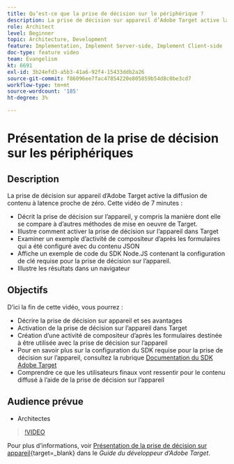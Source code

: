 ```yaml
---
title: Qu’est-ce que la prise de décision sur le périphérique ?
description: La prise de décision sur appareil d’Adobe Target active la diffusion de contenu à latence proche de zéro. Regardez cette vidéo pour en savoir plus sur la prise de décision sur l’appareil et sur la manière de l’activer.
role: Architect
level: Beginner
topic: Architecture, Development
feature: Implementation, Implement Server-side, Implement Client-side
doc-type: feature video
team: Evangelism
kt: 6691
exl-id: 3b24efd3-a5b3-41a6-92f4-15433ddb2a26
source-git-commit: f86096ee7fac47854220e805859b54d8c0be3cd7
workflow-type: tm+mt
source-wordcount: '185'
ht-degree: 3%

---
```


# Présentation de la prise de décision sur les périphériques

## Description

La prise de décision sur appareil d’Adobe Target active la diffusion de contenu à latence proche de zéro. Cette vidéo de 7 minutes :

* Décrit la prise de décision sur l’appareil, y compris la manière dont elle se compare à d’autres méthodes de mise en oeuvre de Target.
* Illustre comment activer la prise de décision sur l’appareil dans Target
* Examiner un exemple d’activité de compositeur d’après les formulaires qui a été configuré avec du contenu JSON
* Affiche un exemple de code du SDK Node.JS contenant la configuration de clé requise pour la prise de décision sur l’appareil.
* Illustre les résultats dans un navigateur

## Objectifs

D’ici la fin de cette vidéo, vous pourrez :

* Décrire la prise de décision sur appareil et ses avantages
* Activation de la prise de décision sur l’appareil dans Target
* Création d’une activité de compositeur d’après les formulaires destinée à être utilisée avec la prise de décision sur l’appareil
* Pour en savoir plus sur la configuration du SDK requise pour la prise de décision sur l’appareil, consultez la rubrique [Documentation du SDK Adobe Target](https://adobetarget-sdks.gitbook.io/docs/on-device-decisioning/introduction-to-on-device-decisioning)
* Comprendre ce que les utilisateurs finaux vont ressentir pour le contenu diffusé à l’aide de la prise de décision sur l’appareil

## Audience prévue

* Architectes

>[!VIDEO](https://video.tv.adobe.com/v/329032/?quality=12)

Pour plus d’informations, voir [Présentation de la prise de décision sur appareil](https://experienceleague.adobe.com/docs/target-dev/developer/server-side/on-device-decisioning/overview.html){target=_blank} dans le *Guide du développeur d’Adobe Target*.
